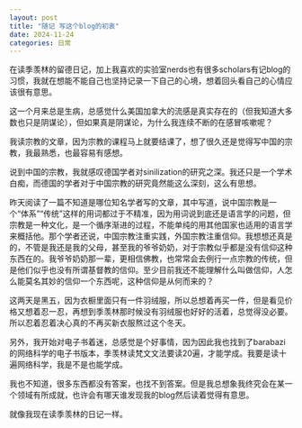 ```yaml
---
layout: post
title: "随记 写这个blog的初衷"
date: 2024-11-24
categories: 日常
---
```

在读季羡林的留德日记，加上我喜欢的实验室nerds也有很多scholars有记blog的习惯，我就在想能不能自己也坚持记录一下自己的心境，想着回头看自己的心情应该很有意思。

这一个月来总是生病，总感觉什么美国加拿大的流感是真实存在的（但我知道大多数也只是阴谋论），但如果真是阴谋论，为什么我连续不断的在感冒咳嗽呢？

我读宗教的文章，因为宗教的课程马上就要结课了，想了很久还是觉得写中国的宗教，我最熟悉，也最容易有感想。

说到中国的宗教，我就感叹德国学者对sinilization的研究之深。我还只是一个学术白痴，而德国的学者对于中国宗教的研究竟然能这么深刻，这么有思想。

昨天阅读了一篇不知道是哪位知名学者写的文章，其中写道，说中国宗教是一个“体系”“传统”这样的用词都过于不精准，因为用词说到底还是语言学的问题，但宗教是一种文化，是一个循序渐进的过程，不能单纯的用其他国家也适用的语言学来概括他。那个学者还说，中国宗教注重实践，外国宗教注重信仰。我想想还真是的，不管是我还是我的父母，甚至我的爷爷奶奶，对于宗教似乎都是没有信仰这种东西在的。我爷爷奶奶那一辈，更相信佛教，也常常会去例行一点宗教的传统，但是他们似乎也没有所谓基督教的信仰。至少目前我还不能理解什么叫做信仰，人怎么能莫名其妙的信仰一个东西呢，这种信仰是从何而来的？

这两天是黑五，因为衣橱里面只有一件羽绒服，所以总想着再买一件，但是看见价格又想着忍一忍，再想到季羡林那时候没有羽绒服也好好的活着，总觉得没必要。所以忍着忍着决心真的不再买新衣服熬过这个冬天。

另外，我开始对电子书着迷，总感觉是个好事情，因为因此我也找到了barabazi的网络科学的电子书版本，季羡林读梵文文法要读20遍，才能学成。我要是读十遍网络科学，我是不是也能学成。

我也不知道，很多东西都没有答案，也找不到答案。但是我总想象我终究会在某一个领域有所成就，也许会有哪天谁发现我的blog然后读着觉得有意思。

就像我现在读季羡林的日记一样。

